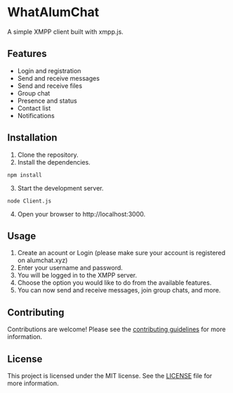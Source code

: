
# WhatAlumChat

A simple XMPP client built with xmpp.js.

## Features

-   Login and registration
-   Send and receive messages
-   Send and receive files
-   Group chat
-   Presence and status
-   Contact list
-   Notifications

## Installation

1.  Clone the repository.
2.  Install the dependencies.

```
npm install
```

3.  Start the development server.

```
node Client.js
```

4.  Open your browser to http://localhost:3000.

## Usage

1.  Create an acount or Login (please make sure your account is registered on alumchat.xyz)
2.  Enter your username and password.
4.  You will be logged in to the XMPP server.
5.  Choose the option you would like to do from the available features.
5.  You can now send and receive messages, join group chats, and more.

## Contributing

Contributions are welcome! Please see the [contributing guidelines](CONTRIBUTING.md) for more information.

## License

This project is licensed under the MIT license. See the [LICENSE](LICENSE) file for more information.


